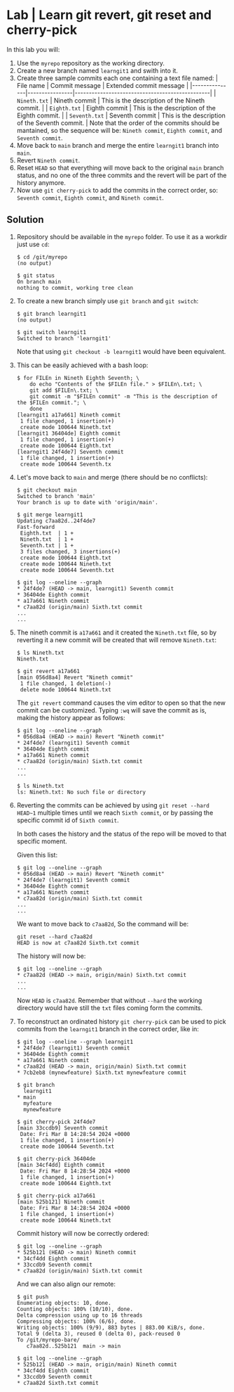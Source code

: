 # Lab | Learn git revert, git reset and cherry-pick

In this lab you will:

1. Use the `myrepo` repository as the working directory.
2. Create a new branch named `learngit1` and swith into it.
3. Create three sample commits each one containing a text file named:
   | File name     | Commit message | Extended commit message                        |
   |---------------|----------------|------------------------------------------------|
   | `Nineth.txt`  | Nineth commit  | This is the description of the Nineth commit.  |
   | `Eighth.txt`  | Eighth commit  | This is the description of the Eighth commit.  |
   | `Seventh.txt` | Seventh commit | This is the description of the Seventh commit. |
   Note that the order of the commits should be mantained, so the sequence will
   be: `Nineth commit`, `Eighth commit`, and `Seventh commit`.
4. Move back to `main` branch and merge the entire `learngit1` branch into
   `main`.
5. Revert `Nineth commit`.
6. Reset `HEAD` so that everything will move back to the original `main` branch
   status, and no one of the three commits and the revert will be part of the
   history anymore.
7. Now use `git cherry-pick` to add the commits in the correct order, so:
   `Seventh commit`, `Eighth commit`, and `Nineth commit`.

## Solution

1. Repository should be available in the `myrepo` folder. To use it as a workdir
   just use `cd`:

   ```console
   $ cd /git/myrepo
   (no output)

   $ git status
   On branch main
   nothing to commit, working tree clean
   ```

2. To create a new branch simply use `git branch` and `git switch`:

   ```console
   $ git branch learngit1
   (no output)

   $ git switch learngit1
   Switched to branch 'learngit1'
   ```

   Note that using `git checkout -b learngit1` would have been equivalent.

3. This can be easily achieved with a bash loop:

   ```console
   $ for FILEn in Nineth Eighth Seventh; \
       do echo "Contents of the $FILEn file." > $FILEn\.txt; \
       git add $FILEn\.txt; \
       git commit -m "$FILEn commit" -m "This is the description of the $FILEn commit."; \
       done
   [learngit1 a17a661] Nineth commit
    1 file changed, 1 insertion(+)
    create mode 100644 Nineth.txt
   [learngit1 36404de] Eighth commit
    1 file changed, 1 insertion(+)
    create mode 100644 Eighth.txt
   [learngit1 24f4de7] Seventh commit
    1 file changed, 1 insertion(+)
    create mode 100644 Seventh.tx
   ```

4. Let's move back to `main` and merge (there should be no conflicts):

   ```console
   $ git checkout main
   Switched to branch 'main'
   Your branch is up to date with 'origin/main'.

   $ git merge learngit1
   Updating c7aa82d..24f4de7
   Fast-forward
    Eighth.txt  | 1 +
    Nineth.txt  | 1 +
    Seventh.txt | 1 +
    3 files changed, 3 insertions(+)
    create mode 100644 Eighth.txt
    create mode 100644 Nineth.txt
    create mode 100644 Seventh.txt

   $ git log --oneline --graph
   * 24f4de7 (HEAD -> main, learngit1) Seventh commit
   * 36404de Eighth commit
   * a17a661 Nineth commit
   * c7aa82d (origin/main) Sixth.txt commit
   ...
   ...
   ```

5. The nineth commit is `a17a661` and it created the `Nineth.txt` file, so by
   reverting it a new commit will be created that will remove `Nineth.txt`:

   ```console
   $ ls Nineth.txt
   Nineth.txt

   $ git revert a17a661
   [main 056d8a4] Revert "Nineth commit"
    1 file changed, 1 deletion(-)
    delete mode 100644 Nineth.txt
   ```

   The `git revert` command causes the vim editor to open so that the new
   commit can be customized. Typing `:wq` will save the commit as is, making
   the history appear as follows:

   ```console
   $ git log --oneline --graph
   * 056d8a4 (HEAD -> main) Revert "Nineth commit"
   * 24f4de7 (learngit1) Seventh commit
   * 36404de Eighth commit
   * a17a661 Nineth commit
   * c7aa82d (origin/main) Sixth.txt commit
   ...
   ...

   $ ls Nineth.txt
   ls: Nineth.txt: No such file or directory
   ```

6. Reverting the commits can be achieved by using `git reset --hard HEAD~1`
   multiple times until we reach `Sixth commit`, or by passing the specific
   commit id of `Sixth commit`.

   In both cases the history and the status of the repo will be moved to that
   specific moment.

   Given this list:

   ```console
   $ git log --oneline --graph
   * 056d8a4 (HEAD -> main) Revert "Nineth commit"
   * 24f4de7 (learngit1) Seventh commit
   * 36404de Eighth commit
   * a17a661 Nineth commit
   * c7aa82d (origin/main) Sixth.txt commit
   ...
   ...
   ```

   We want to move back to `c7aa82d`, So the command will be:

   ```console
   git reset --hard c7aa82d
   HEAD is now at c7aa82d Sixth.txt commit
   ```

   The history will now be:

   ```console
   $ git log --oneline --graph
   * c7aa82d (HEAD -> main, origin/main) Sixth.txt commit
   ...
   ...
   ```

   Now `HEAD` is `c7aa82d`. Remember that without `--hard` the working directory
   would have still the `txt` files coming form the commits.

7. To reconstruct an ordinated history `git cherry-pick` can be used to pick
   commits from the `learngit1` branch in the correct order, like in:

   ```console
   $ git log --oneline --graph learngit1
   * 24f4de7 (learngit1) Seventh commit
   * 36404de Eighth commit
   * a17a661 Nineth commit
   * c7aa82d (HEAD -> main, origin/main) Sixth.txt commit
   * 7cb2eb8 (mynewfeature) Sixth.txt mynewfeature commit

   $ git branch
     learngit1
   * main
     myfeature
     mynewfeature

   $ git cherry-pick 24f4de7
   [main 33ccdb9] Seventh commit
    Date: Fri Mar 8 14:28:54 2024 +0000
    1 file changed, 1 insertion(+)
    create mode 100644 Seventh.txt

   $ git cherry-pick 36404de
   [main 34cf4dd] Eighth commit
    Date: Fri Mar 8 14:28:54 2024 +0000
    1 file changed, 1 insertion(+)
    create mode 100644 Eighth.txt

   $ git cherry-pick a17a661
   [main 525b121] Nineth commit
    Date: Fri Mar 8 14:28:54 2024 +0000
    1 file changed, 1 insertion(+)
    create mode 100644 Nineth.txt
   ```

   Commit history will now be correctly ordered:

   ```console
   $ git log --oneline --graph
   * 525b121 (HEAD -> main) Nineth commit
   * 34cf4dd Eighth commit
   * 33ccdb9 Seventh commit
   * c7aa82d (origin/main) Sixth.txt commit
   ```

   And we can also align our remote:

   ```console
   $ git push
   Enumerating objects: 10, done.
   Counting objects: 100% (10/10), done.
   Delta compression using up to 16 threads
   Compressing objects: 100% (6/6), done.
   Writing objects: 100% (9/9), 883 bytes | 883.00 KiB/s, done.
   Total 9 (delta 3), reused 0 (delta 0), pack-reused 0
   To /git/myrepo-bare/
      c7aa82d..525b121  main -> main

   $ git log --oneline --graph
   * 525b121 (HEAD -> main, origin/main) Nineth commit
   * 34cf4dd Eighth commit
   * 33ccdb9 Seventh commit
   * c7aa82d Sixth.txt commit
   ```
